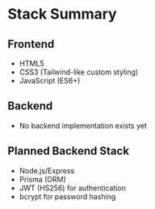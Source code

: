 # Stack Summary

## Frontend
- HTML5
- CSS3 (Tailwind-like custom styling)
- JavaScript (ES6+)

## Backend
- No backend implementation exists yet

## Planned Backend Stack
- Node.js/Express
- Prisma (ORM)
- JWT (HS256) for authentication
- bcrypt for password hashing